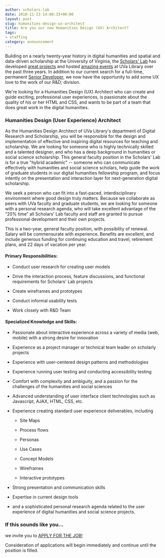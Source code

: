 ```yaml
---
author: scholars-lab
date: 2010-11-23 14:08:33+00:00
layout: post
slug: humanities-design-ux-architect
title: Are you our new Humanities Design (UX) Architect?
tags:
- staffing
category: announcement
---
```


Building on a nearly twenty-year history in digital humanities and spatial and data-driven scholarship at the University of Virginia, the [Scholars' Lab](http://scholarslab.org) has developed [great projects](https://scholarslab.org/) and hosted [amazing events](http://www2.scholarslab.org/about/events.html) at UVa Library over the past three years.  In addition to our current search for a full-time, permanent [Senior Developer](https://scholarslab.org/announcements/senior-developer-position/), we now have the opportunity to add some UX love to the work of our R&D; division.

We're looking for a Humanities Design (UX) Architect who can create and guide exciting, professional user experiences, is passionate about the quality of his or her HTML and CSS, and wants to be part of a team that does great work in the digital humanities. 



### Humanities Design (User Experience) Architect


As the Humanities Design Architect of UVa Library's department of Digital Research and Scholarship, you will be responsible for the design and implementation of effective and inspiring digital resources for teaching and scholarship. We are looking for someone who is highly technically skilled and a talented designer, and who has a deep background in humanities or social science scholarship. This general faculty position in the Scholars' Lab is for a true "hybrid academic"  -- someone who can communicate effectively with humanities and social science scholars, help guide the work of graduate students in our digital humanities fellowship program, and focus intently on the presentation and interaction layer for next-generation digital scholarship.

We seek a person who can fit into a fast-paced, interdisciplinary environment where good design truly matters.  Because we collaborate as peers with UVa faculty and graduate students, we are looking for someone with a personal research agenda, who will take excellent advantage of the “20% time” all Scholars' Lab faculty and staff are granted to pursue professional development and their own projects. 

This is a two-year, general faculty position, with possibility of renewal.  Salary will be commensurate with experience.  Benefits are excellent, and include generous funding for continuing education and travel, retirement plans, and 22 days of vacation per year.



#### Primary Responsibilities:





	
  * Conduct user research for creating user models

	
  * Drive the interaction process, feature discussions, and functional requirements for Scholars' Lab projects

	
  * Create wireframes and prototypes

	
  * Conduct informal usability tests

	
  * Work closely with R&D Team





#### Specialized Knowledge and Skills:





	
  * Passionate about interactive experience across a variety of media (web, mobile) with a strong desire for innovation

	
  * Experience as a project manager or technical team leader on scholarly projects

	
  * Experience with user-centered design patterns and methodologies

	
  * Experience running user testing and conducting accessibility testing

	
  * Comfort with complexity and ambiguity, and a passion for the challenges of the humanities and social sciences

	
  * Advanced understanding of user interface client technologies such as Javascript, AJAX, HTML, CSS, etc.

	
  * Experience creating standard user experience deliverables, including

	
    * Site Maps

	
    * Process flows

	
    * Personas

	
    * Use Cases

	
    * Concept Models

	
    * Wireframes

	
    * Interactive prototypes




	
  * Strong presentation and communication skills

	
  * Expertise in current design tools

        
  * and a sophisticated personal research agenda related to the user experience of digital humanities and social science projects.




### If this sounds like you...


we invite you to [APPLY FOR THE JOB!](http://is.gd/hElfB)

Consideration of applications will begin immediately and continue until the position is filled.
